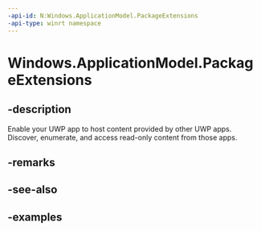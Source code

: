 ```yaml
---
-api-id: N:Windows.ApplicationModel.PackageExtensions
-api-type: winrt namespace
---
```


# Windows.ApplicationModel.PackageExtensions

## -description

Enable your UWP app to host content provided by other UWP apps. Discover, enumerate, and access read-only content from those apps.

## -remarks

## -see-also

## -examples
